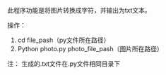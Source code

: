 此程序功能是将图片转换成字符，并输出为txt文本。

操作：
1. cd file_pash（py文件所在路径）
2. Python photo.py photo_file_pash（图片所在路径）

注：
生成的.txt文件在.py文件相同目录下

